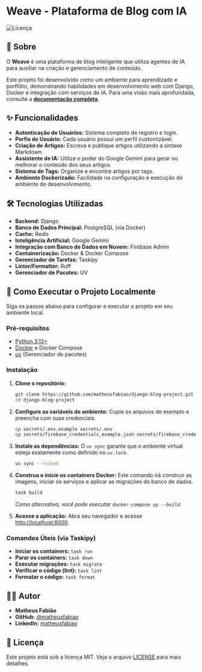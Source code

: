 # Weave - Plataforma de Blog com IA

![Licença](https://img.shields.io/badge/license-MIT-blue.svg)

## 📖 Sobre

O **Weave** é uma plataforma de blog inteligente que utiliza agentes de IA para auxiliar na criação e gerenciamento de conteúdo.

Este projeto foi desenvolvido como um ambiente para aprendizado e portfólio, demonstrando habilidades em desenvolvimento web com Django, Docker e integração com serviços de IA. Para uma visão mais aprofundada, consulte a **[documentação completa](docs/index.md)**.

## ✨ Funcionalidades

*   **Autenticação de Usuários:** Sistema completo de registro e login.
*   **Perfis de Usuário:** Cada usuário possui um perfil customizável.
*   **Criação de Artigos:** Escreva e publique artigos utilizando a sintaxe Markdown.
*   **Assistente de IA:** Utilize o poder do Google Gemini para gerar ou melhorar o conteúdo dos seus artigos.
*   **Sistema de Tags:** Organize e encontre artigos por tags.
*   **Ambiente Dockerizado:** Facilidade na configuração e execução do ambiente de desenvolvimento.

## 🛠️ Tecnologias Utilizadas

*   **Backend:** Django
*   **Banco de Dados Principal:** PostgreSQL (via Docker)
*   **Cache:** Redis
*   **Inteligência Artificial:** Google Gemini
*   **Integração com Banco de Dados em Nuvem:** Firebase Admin
*   **Containerização:** Docker & Docker Compose
*   **Gerenciador de Tarefas:** Taskipy
*   **Linter/Formatter:** Ruff
*   **Gerenciador de Pacotes:** UV

## 🚀 Como Executar o Projeto Localmente

Siga os passos abaixo para configurar e executar o projeto em seu ambiente local.

### Pré-requisitos

*   [Python 3.13+](https://www.python.org/downloads/)
*   [Docker](https://www.docker.com/get-started) e Docker Compose
*   [uv](https://github.com/astral-sh/uv) (Gerenciador de pacotes)

### Instalação

1.  **Clone o repositório:**
    ```bash
    git clone https://github.com/matheusfabiao/django-blog-project.git
    cd django-blog-project
    ```

2.  **Configure as variáveis de ambiente:**
    Copie os arquivos de exemplo e preencha com suas credenciais.
    ```bash
    cp secrets/.env.example secrets/.env
    cp secrets/firebase_credentials_example.json secrets/firebase_credentials.json
    ```

3.  **Instale as dependências:**
    O `uv sync` garante que o ambiente virtual esteja exatamente como definido no `uv.lock`.
    ```bash
    uv sync --locked
    ```

4.  **Construa e inicie os containers Docker:**
    Este comando irá construir as imagens, iniciar os serviços e aplicar as migrações do banco de dados.
    ```bash
    task build
    ```
    *Como alternativa, você pode executar `docker-compose up --build`.*

5.  **Acesse a aplicação:**
    Abra seu navegador e acesse [http://localhost:8000](http://localhost:8000).

### Comandos Úteis (via Taskipy)

*   **Iniciar os containers:** `task run`
*   **Parar os containers:** `task down`
*   **Executar migrações:** `task migrate`
*   **Verificar o código (lint):** `task lint`
*   **Formatar o código:** `task format`

## 👨‍💻 Autor

*   **Matheus Fabião**
*   **GitHub:** [@matheusfabiao](https://github.com/matheusfabiao)
*   **LinkedIn:** [matheusfabiao](https://www.linkedin.com/in/matheusfabiao/)

## 📄 Licença

Este projeto está sob a licença MIT. Veja o arquivo [LICENSE](LICENSE) para mais detalhes.